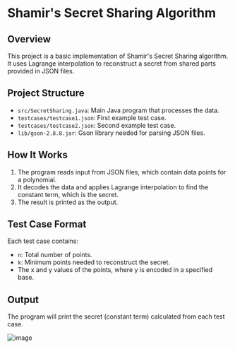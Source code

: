# Shamir's Secret Sharing Algorithm

## Overview
This project is a basic implementation of Shamir's Secret Sharing algorithm. It uses Lagrange interpolation to reconstruct a secret from shared parts provided in JSON files.

## Project Structure
- `src/SecretSharing.java`: Main Java program that processes the data.
- `testcases/testcase1.json`: First example test case.
- `testcases/testcase2.json`: Second example test case.
- `lib/gson-2.8.8.jar`: Gson library needed for parsing JSON files.

## How It Works
1. The program reads input from JSON files, which contain data points for a polynomial.
2. It decodes the data and applies Lagrange interpolation to find the constant term, which is the secret.
3. The result is printed as the output.

## Test Case Format
Each test case contains:
- `n`: Total number of points.
- `k`: Minimum points needed to reconstruct the secret.
- The x and y values of the points, where y is encoded in a specified base.

## Output
The program will print the secret (constant term) calculated from each test case.

![image](https://github.com/user-attachments/assets/b515dc17-44db-47dc-b1ab-f20f4c4fe562)
